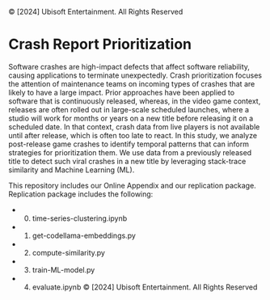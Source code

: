 © [2024] Ubisoft Entertainment. All Rights Reserved
# Crash Report Prioritization

Software crashes are high-impact defects that affect software reliability, causing applications to terminate unexpectedly. Crash prioritization focuses the attention of maintenance teams on incoming types of crashes that are likely to have a large impact. Prior approaches have been applied to software that is continuously released, whereas, in the video game context, releases are often rolled out in large-scale scheduled launches, where a studio will work for months or years on a new title before releasing it on a scheduled date. In that context, crash data from live players is not available until after release, which is often too late to react. 
In this study, we analyze post-release game crashes to identify temporal patterns that can inform strategies for prioritization them. 
We use data from a previously released title to detect such viral crashes in a new title by leveraging stack-trace similarity and Machine Learning (ML).

This repository includes our Online Appendix and our replication package. 
Replication package includes the following:


- 0. time-series-clustering.ipynb
- 1. get-codellama-embeddings.py
- 2. compute-similarity.py
- 3. train-ML-model.py
- 4. evaluate.ipynb
© [2024] Ubisoft Entertainment. All Rights Reserved
